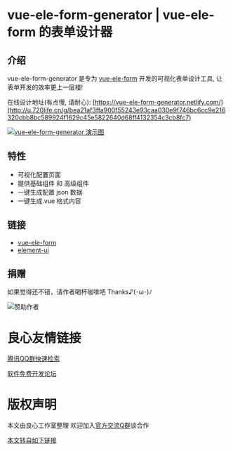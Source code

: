 # vue-ele-form-generator | vue-ele-form 的表单设计器

## 介绍

vue-ele-form-generator 是专为 [vue-ele-form](http://u.720life.cn/g/54145d0471d91890860f7f8463c03046319711358c50cd5786a100faa2b04a9b2aa695006ef561c6f134a665a0b6480d) 开发的可视化表单设计工具, 让表单开发的效率更上一层楼!

在线设计地址(有点慢, 请耐心): [https://vue-ele-form-generator.netlify.com/](http://u.720life.cn/g/bea21af3ffa900f55243e93caa030e9f746bc6cc9e216320cbb8bc589924f1629c45e5822640d68ff4132354c3cb8fc7)

[![vue-ele-form-generator 演示图](https://s2.ax1x.com/2019/12/28/le1ecq.gif)](https://vue-ele-form-generator.netlify.com)

## 特性

- 可视化配置页面
- 提供基础组件 和 高级组件
- 一键生成配置 json 数据
- 一键生成.vue 格式内容

## 链接

- [vue-ele-form](http://u.720life.cn/g/54145d0471d91890860f7f8463c03046319711358c50cd5786a100faa2b04a9b2aa695006ef561c6f134a665a0b6480d)
- [element-ui](http://u.720life.cn/g/99b90101e0edb43e4fb6c26272a617e61f38693827637f51bd1333a82246b435)

## 捐赠

如果觉得还不错，请作者喝杯咖啡吧 Thanks♪(･ω･)ﾉ

![赞助作者](https://s2.ax1x.com/2019/12/28/le10ED.jpg)



 # 良心友情链接

[腾讯QQ群快速检索](http://u.720life.cn/s/8cf73f7c)

[软件免费开发论坛](http://u.720life.cn/s/bbb01dc0)

# 版权声明 

本文由良心工作室整理 欢迎加入[官方交流Q群](https://u.720life.cn/s/f2316816)谈合作

[本文转自如下链接](http://u.720life.cn/g/2e71d0f0a5c601172267ba20d3a43c6e80e31a2c28979b97282922ce531f02778c4f5ea4b49d82707304f2d9aeef4e4b724a932e434083733d9624ebf98a7c29e6de10313f25677d76549802b75c32ec)